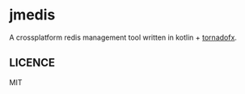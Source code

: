 # jmedis

A crossplatform redis management tool written in kotlin + [tornadofx](https://github.com/edvin/tornadofx).


## LICENCE
MIT

